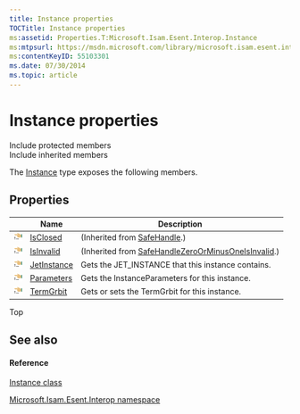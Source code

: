 ```yaml
---
title: Instance properties
TOCTitle: Instance properties
ms:assetid: Properties.T:Microsoft.Isam.Esent.Interop.Instance
ms:mtpsurl: https://msdn.microsoft.com/library/microsoft.isam.esent.interop.instance_properties(v=EXCHG.10)
ms:contentKeyID: 55103301
ms.date: 07/30/2014
ms.topic: article
---
```


# Instance properties

Include protected members  
Include inherited members  

The [Instance](dn350923\(v=exchg.10\).md) type exposes the following members.

## Properties

<table>
<thead>
<tr class="header">
<th> </th>
<th>Name</th>
<th>Description</th>
</tr>
</thead>
<tbody>
<tr class="odd">
<td><img src="../images/dn292128.pubproperty(exchg.10).gif" title="Public property" alt="Public property" /></td>
<td><a href="https://docs.microsoft.com/dotnet/api/system.runtime.interopservices.safehandle.isclosed?redirectedfrom=MSDN#System_Runtime_InteropServices_SafeHandle_IsClosed">IsClosed</a></td>
<td>(Inherited from <a href="https://docs.microsoft.com/dotnet/api/system.runtime.interopservices.safehandle?redirectedfrom=MSDN">SafeHandle</a>.)</td>
</tr>
<tr class="even">
<td><img src="../images/dn292128.pubproperty(exchg.10).gif" title="Public property" alt="Public property" /></td>
<td><a href="https://docs.microsoft.com/dotnet/api/microsoft.win32.safehandles.safehandlezeroorminusoneisinvalid.isinvalid?redirectedfrom=MSDN#Microsoft_Win32_SafeHandles_SafeHandleZeroOrMinusOneIsInvalid_IsInvalid">IsInvalid</a></td>
<td>(Inherited from <a href="https://docs.microsoft.com/dotnet/api/microsoft.win32.safehandles.safehandlezeroorminusoneisinvalid?redirectedfrom=MSDN">SafeHandleZeroOrMinusOneIsInvalid</a>.)</td>
</tr>
<tr class="odd">
<td><img src="../images/dn292128.pubproperty(exchg.10).gif" title="Public property" alt="Public property" /></td>
<td><a href="dn350941(v=exchg.10).md">JetInstance</a></td>
<td>Gets the JET_INSTANCE that this instance contains.</td>
</tr>
<tr class="even">
<td><img src="../images/dn292128.pubproperty(exchg.10).gif" title="Public property" alt="Public property" /></td>
<td><a href="dn350962(v=exchg.10).md">Parameters</a></td>
<td>Gets the InstanceParameters for this instance.</td>
</tr>
<tr class="odd">
<td><img src="../images/dn292128.pubproperty(exchg.10).gif" title="Public property" alt="Public property" /></td>
<td><a href="dn350964(v=exchg.10).md">TermGrbit</a></td>
<td>Gets or sets the TermGrbit for this instance.</td>
</tr>
</tbody>
</table>


Top

## See also

#### Reference

[Instance class](dn350923\(v=exchg.10\).md)

[Microsoft.Isam.Esent.Interop namespace](hh596136\(v=exchg.10\).md)

